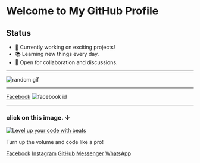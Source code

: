 <!DOCTYPE html>
<html lang="en">
<head>
<h1 class="welcome-message">Welcome to My GitHub Profile</h1>
<h2>Status</h2>
<ul>
  <li>🌟 Currently working on exciting projects!</li>
  <li>📚 Learning new things every day.</li>
  <li>💬 Open for collaboration and discussions.</li>
</ul>

<hr>

<img src="https://i.imgur.com/4625wJP.gif" alt="random gif">

<hr>

<a href="https://facebook.com/61557439091041">Facebook</a>
<img src="https://i.imgur.com/PSzD5vG.jpeg" alt="facebook id">

<hr>

<h3>click on this image. ↓</h3>
<a href="https://open.spotify.com/playlist/6TOvF0GLHJVwMTiLS4ujnw?si=cr6KFacmQVOM0MvImcJzuw&pi=a-UsGfQbW1RNqQ">
  <img src="https://i.imgur.com/FuSkI8d.jpeg" alt="Level up your code with beats">
</a>

<p>Turn up the volume and code like a pro!</p>

<!-- Social media links with icons -->
<div class="social-links">
  <a href="https://facebook.com/61557439091041" target="_blank"><i class="fab fa-facebook"></i> Facebook</a>
  <a href="https://instagram.com/timrodai.us" target="_blank"><i class="fab fa-instagram"></i> Instagram</a>
  <a href="https://github.com/supyuki" target="_blank"><i class="fab fa-github"></i> GitHub</a>
  <a href="https://m.me/61557439091041" target="_blank"><i class="fab fa-facebook-messenger"></i> Messenger</a>
  <a href="https://wa.me/9816428079" target="_blank"><i class="fab fa-whatsapp"></i> WhatsApp</a>
</div>
</body>
</html>

